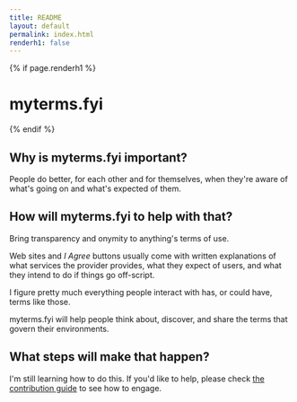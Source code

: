 ```yaml
---
title: README
layout: default
permalink: index.html
renderh1: false
---
```


{% if page.renderh1 %}
# myterms.fyi
{% endif %}

## Why is myterms.fyi important?

People do better, for each other and for themselves, when they're aware of what's going on and what's expected of them.

## How will myterms.fyi to help with that?

Bring transparency and onymity to anything's terms of use.

Web sites and _I Agree_ buttons usually come with written explanations of what services the provider provides, what they expect of users, and what they intend to do if things go off-script.

I figure pretty much everything people interact with has, or could have, terms like those.

myterms.fyi will help people think about, discover, and share the terms that govern their environments.

## What steps will make that happen?

I'm still learning how to do this. If you'd like to help, please check [the contribution guide] to see how to engage.

<!-- ## Assumptions -->

[the contribution guide]: https://github.com/solvaholic/myterms.fyi/blob/main/docs/CONTRIBUTING.md